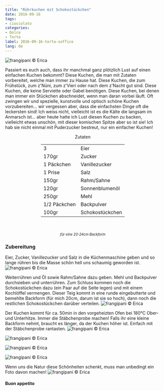 ```yaml
---
title: "Rührkuchen mit Schokostückchen"
date: 2016-09-16
tags:
- cioccolato
categories:
- Dolce
- Torte
label: 2016-09-16-torta-soffice
lang: de
---
```

![](../2016-09-16-torta-soffice-con-gocce-di-cioccolato/header.jpg "frangipani © Erica")

Passiert es euch auch, dass ihr manchmal ganz plötzlich Lust auf einen einfachen Kuchen bekommt? Diese Kuchen, die man mit Zutaten vorbereitet, welche man immer zu Hause hat. Diese Kuchen, die zum Frühstück, zum z'Nüni, zum z'Vieri oder nach dem z'Nacht gut sind. Diese Kuchen, die keine Serviette oder Gabel benötigen. Diese Kuchen, bei denen man immer ein Stückchen abschneidet, wenn man daran vorbei läuft. Oft zwingen wir und spezielle, kunstvolle und optisch schöne Kuchen vorzubereiten... wir vergessen aber, dass die einfachsten Dinge oft die leckersten sind! Ich weiss nicht, vielleicht ist es die Kälte die langsam im Anmarsch ist... aber heute hatte ich Lust diesen Kuchen zu backen, vielleicht etwas unschön, mit dieser komischen Spitze aber so ist sie! Ich hab sie nicht einmal mit Puderzucker bestreut, nur ein einfacher Kuchen!

<div id="wrapper" style="text-align: center">
  <div id="yourdiv" style="display: inline-block;">
    <div class="ingredients">
      <div class="ingredients-title">Zutaten</div>
      <table>
        <tbody>
          <tr>
            <td>3</td>
            <td>Eier</td>
          </tr>
          <tr>
            <td>170gr</td>
            <td>Zucker</td>
          </tr>
          <tr>
            <td>1 Päckchen</td>
            <td>Vanillezucker</td>
          </tr>
          <tr>
            <td>1 Prise</td>
            <td>Salz</td>
          </tr>
          <tr>
            <td>150gr</td>
            <td>Rahm/Sahne</td>
          </tr>
          <tr>
            <td>120gr</td>
            <td>Sonnenblumenöl</td>
          </tr>
          <tr>
            <td>250gr</td>
            <td>Mehl</td>
          </tr>
          <tr>
            <td>1/2 Päckchen</td>
            <td>Backpulver</td>        
          </tr>
          <tr>
            <td>100gr</td>
            <td>Schokostückchen</td>
          </tr>
        </tbody>
      </table>
      <br></br>
      <i class="pull-right" style="font-size: 80%;">für eine 20-24cm Backform</i>
    </div>
  </div>
</div>


<h3>
  <font color="grey">
    <i class="fa-solid fa-gears"></i>
  </font> Zubereitung
</h3>

Eier, Zucker, Vanillezucker und Salz in die Küchenmaschine geben und so lange rühren bis die Masse schön hell uns schaumig geworden ist.
![](../2016-09-16-torta-soffice-con-gocce-di-cioccolato/uova.jpg "frangipani © Erica")

Weiterrühren und Öl sowie Rahm/Sahne dazu geben. Mehl und Backpulver durchsieben und unterrühren. Zum Schluss kommen noch die Schokostückchen dazu (ein Paar auf die Seite legen) und mit einem Kochlöffel vermengen. Dieser Teig kommt in eine runde eingebutterte und bemehlte Backform (für mich 20cm, darum ist sie so hoch), dann noch die restlichen Schokostückchen darüber verteilen.
![](../2016-09-16-torta-soffice-con-gocce-di-cioccolato/teglia.jpg "frangipani © Erica")

Der Kuchen kommt für ca. 50min in den vorgeheizten Ofen bei 180°C Ober- und Unterhitze. Immer die Stäbchenprobe machen! Falls ihr eine kleine Backform nehmt, braucht es länger, da der Kuchen höher ist. Einfach mit der Stäbchenprobe rantasten.
![](../2016-09-16-torta-soffice-con-gocce-di-cioccolato/risultato1.jpg "frangipani © Erica")

![](../2016-09-16-torta-soffice-con-gocce-di-cioccolato/risultato2.jpg "frangipani © Erica")

![](../2016-09-16-torta-soffice-con-gocce-di-cioccolato/risultato3.jpg "frangipani © Erica")

![](../2016-09-16-torta-soffice-con-gocce-di-cioccolato/risultato4.jpg "frangipani © Erica")

Wenn uns die Natur diese Schönheiten schenkt, muss man unbedingt ein Foto davon machen!
![](../2016-09-16-torta-soffice-con-gocce-di-cioccolato/carciofo.jpg "frangipani © Erica")


<h4>Buon appetito
  <font color="red">
    <i class="fa-regular fa-face-smile"></i>
  </font>
</h4>
